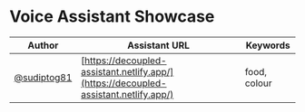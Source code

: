 # Voice Assistant Showcase

| Author | Assistant URL | Keywords |
| ------ | --------------| -------- |
| [@sudiptog81](https://github.com/sudiptog81) | [https://decoupled-assistant.netlify.app/](https://decoupled-assistant.netlify.app/) | food, colour

